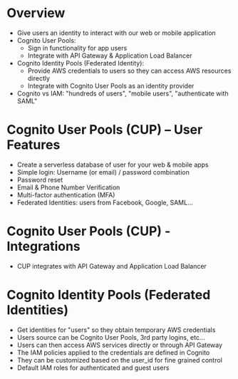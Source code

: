 # Overview

- Give users an identity to interact with our web or mobile application
- Cognito User Pools:
  - Sign in functionality for app users
  - Integrate with API Gateway & Application Load Balancer
- Cognito Identity Pools (Federated Identity):
  - Provide AWS credentials to users so they can access AWS resources directly
  - Integrate with Cognito User Pools as an identity provider
- Cognito vs IAM: "hundreds of users", "mobile users", "authenticate with SAML"

# Cognito User Pools (CUP) – User Features

- Create a serverless database of user for your web & mobile apps
- Simple login: Username (or email) / password combination
- Password reset
- Email & Phone Number Verification
- Multi-factor authentication (MFA)
- Federated Identities: users from Facebook, Google, SAML…

# Cognito User Pools (CUP) - Integrations

- CUP integrates with API Gateway and Application Load Balancer

# Cognito Identity Pools (Federated Identities)

- Get identities for "users" so they obtain temporary AWS credentials
- Users source can be Cognito User Pools, 3rd party logins, etc…
- Users can then access AWS services directly or through API Gateway
- The IAM policies applied to the credentials are defined in Cognito
- They can be customized based on the user_id for fine grained control
- Default IAM roles for authenticated and guest users
